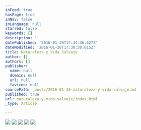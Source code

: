 ```yaml
---
inFeed: true
hasPage: true
inNav: false
inLanguage: null
starred: false
keywords: []
description: ''
datePublished: '2016-01-26T17:34:36.627Z'
dateModified: '2016-01-26T17:30:30.015Z'
title: Naturaleza y Vida Salvaje
author: []
authors: []
publisher:
  name: null
  domain: null
  url: null
  favicon: null
sourcePath: _posts/2016-01-26-naturaleza-y-vida-salvaje.md
published: true
url: naturaleza-y-vida-salvaje/index.html
_type: Article

---
```

![](https://the-grid-user-content.s3-us-west-2.amazonaws.com/27db8988-ac06-49e9-940b-6c48f289ba4c.jpg)
![](https://the-grid-user-content.s3-us-west-2.amazonaws.com/ee2f6d2b-038c-40cf-b1ee-98e0ddf9566e.jpg)
![](https://the-grid-user-content.s3-us-west-2.amazonaws.com/062fe126-a4ee-4c2d-8c52-1b91e31e8cbb.jpg)
![](https://the-grid-user-content.s3-us-west-2.amazonaws.com/fde421ce-ec4b-4873-bec2-e8fee9437cba.jpg)
![](https://the-grid-user-content.s3-us-west-2.amazonaws.com/051efacc-b7b6-456f-b7f2-e0b3400783d3.jpg)